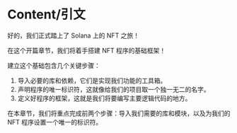 # Content/引文

好的，我们正式踏上了 Solana 上的 NFT 之旅！

在这个开篇章节，我们将着手搭建 NFT 程序的基础框架！

建立这个基础包含几个关键步骤：

1. 导入必要的库和依赖，它们是实现我们功能的工具箱。
2. 声明程序的唯一标识符，这就像给我们的项目取一个独一无二的名字。
3. 定义好程序的框架，这就是我们将要编写主要逻辑代码的地方。

在本章节，我们将重点完成前两个步骤：导入我们需要的库和模块，以及为我们的 NFT 程序设置一个唯一的标识符。